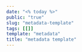 ```yaml
---
date: "<% today %>"
public: "true"
slug: "metadata-template"
tags: [[]]
template: "metadata"
title: "metadata template"
---
```


